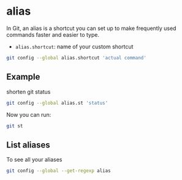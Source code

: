 # alias

In Git, an alias is a shortcut you can set up to make frequently used commands faster and easier to type.

- `alias.shortcut`: name of your custom shortcut

```sh
git config --global alias.shortcut 'actual command'
```

## Example

shorten git status

```sh
git config --global alias.st 'status'
```

Now you can run:

```sh
git st
```

## List aliases

To see all your aliases

```sh
git config --global --get-regexp alias
```

